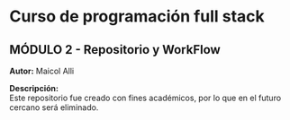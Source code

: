# Curso de programación full stack

## MÓDULO 2 - Repositorio y WorkFlow

**Autor:** Maicol Alli

**Descripción:**  
Este repositorio fue creado con fines académicos, por lo que en el futuro cercano será eliminado.
